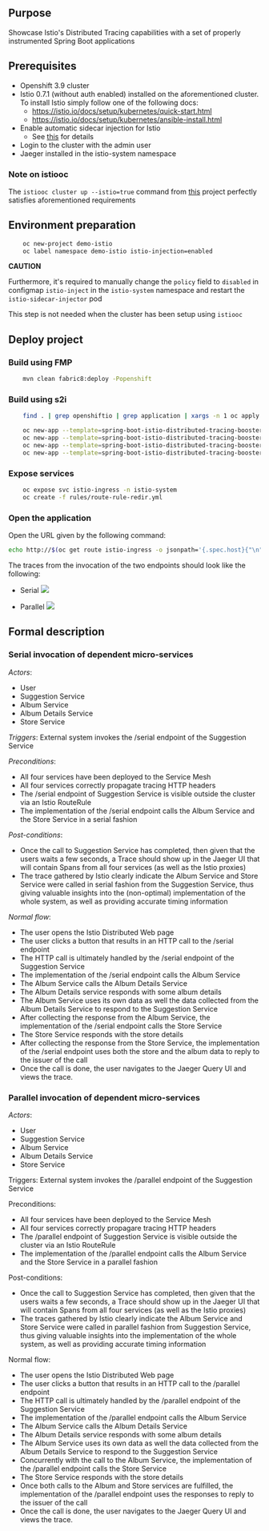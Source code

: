 ## Purpose 

Showcase Istio's Distributed Tracing capabilities with a set of properly instrumented Spring Boot applications

## Prerequisites

- Openshift 3.9 cluster
- Istio 0.7.1 (without auth enabled) installed on the aforementioned cluster.
To install Istio simply follow one of the following docs:
    * https://istio.io/docs/setup/kubernetes/quick-start.html
    * https://istio.io/docs/setup/kubernetes/ansible-install.html
- Enable automatic sidecar injection for Istio
  * See [this](https://istio.io/docs/setup/kubernetes/sidecar-injection.html) for details
- Login to the cluster with the admin user
- Jaeger installed in the istio-system namespace

### Note on istiooc

The `istiooc cluster up --istio=true` command from [this](https://github.com/openshift-istio/origin/releases/) project 
perfectly satisfies aforementioned requirements  

## Environment preparation

```bash
    oc new-project demo-istio
    oc label namespace demo-istio istio-injection=enabled
```

**CAUTION**

Furthermore, it's required to manually change the `policy` field to `disabled` in configmap `istio-inject` in the `istio-system` namespace
and restart the `istio-sidecar-injector` pod

This step is not needed when the cluster has been setup using `istiooc`

## Deploy project

### Build using FMP

```bash
    mvn clean fabric8:deploy -Popenshift
```

### Build using s2i
```bash
    find . | grep openshiftio | grep application | xargs -n 1 oc apply -f

    oc new-app --template=spring-boot-istio-distributed-tracing-booster-suggestion-service -p SOURCE_REPOSITORY_URL=https://github.com/snowdrop/spring-boot-istio-distributed-tracing-booster -p SOURCE_REPOSITORY_REF=master -p SOURCE_REPOSITORY_DIR=suggestion-service
    oc new-app --template=spring-boot-istio-distributed-tracing-booster-album-service -p SOURCE_REPOSITORY_URL=https://github.com/snowdrop/spring-boot-istio-distributed-tracing-booster -p SOURCE_REPOSITORY_REF=master -p SOURCE_REPOSITORY_DIR=album-service
    oc new-app --template=spring-boot-istio-distributed-tracing-booster-album-details-service -p SOURCE_REPOSITORY_URL=https://github.com/snowdrop/spring-boot-istio-distributed-tracing-booster -p SOURCE_REPOSITORY_REF=master -p SOURCE_REPOSITORY_DIR=album-details-service
    oc new-app --template=spring-boot-istio-distributed-tracing-booster-store-service -p SOURCE_REPOSITORY_URL=https://github.com/snowdrop/spring-boot-istio-distributed-tracing-booster -p SOURCE_REPOSITORY_REF=master -p SOURCE_REPOSITORY_DIR=store-service
```

### Expose services

```bash
    oc expose svc istio-ingress -n istio-system
    oc create -f rules/route-rule-redir.yml
```

### Open the application

Open the URL given by the following command:

```bash
echo http://$(oc get route istio-ingress -o jsonpath='{.spec.host}{"\n"}' -n istio-system)/suggest/
```


The traces from the invocation of the two endpoints should look like the following:

* Serial
![](suggestion-service/src/main/resources/static/serial.jpg)

* Parallel
![](suggestion-service/src/main/resources/static/parallel.jpg)


## Formal description



### Serial invocation of dependent micro-services

*Actors*:
- User
- Suggestion Service
- Album Service
- Album Details Service
- Store Service

*Triggers*:
External system invokes the /serial endpoint of the Suggestion Service

*Preconditions*:
- All four services have been deployed to the Service Mesh
- All four services correctly propagate tracing HTTP headers
- The /serial endpoint of Suggestion Service is visible outside the cluster via an Istio RouteRule
- The implementation of the /serial endpoint calls the Album Service and the Store Service in a serial fashion

*Post-conditions*:
- Once the call to Suggestion Service has completed, then given that the users waits a few seconds, a Trace should show up in the Jaeger UI that will contain Spans from all four services (as well as the Istio proxies)
- The trace gathered by Istio clearly indicate the Album Service and Store Service were called in serial fashion from the Suggestion Service, thus giving valuable insights into the (non-optimal) implementation of the whole system, as well as providing accurate timing information

*Normal flow*:

- The user opens the Istio Distributed Web page
- The user clicks a button that results in an HTTP call to the /serial endpoint 
- The HTTP call is ultimately handled by the /serial endpoint of the Suggestion Service
- The implementation of the /serial endpoint calls the Album Service
- The Album Service calls the Album Details Service
- The Album Details service responds with some album details
- The Album Service uses its own data as well the data collected from the Album Details Service to respond to the Suggestion Service
- After collecting the response from the Album Service, the implementation of the /serial endpoint calls the Store Service
- The Store Service responds with the store details
- After collecting the response from the Store Service, the implementation of the /serial endpoint uses both the store and the album data to reply to the issuer of the call
- Once the call is done, the user navigates to the Jaeger Query UI and views the trace.

### Parallel invocation of dependent micro-services

*Actors*:
- User
- Suggestion Service
- Album Service
- Album Details Service
- Store Service

Triggers:
External system invokes the /parallel endpoint of the Suggestion Service

Preconditions:
- All four services have been deployed to the Service Mesh
- All four services correctly propagare tracing HTTP headers
- The /parallel endpoint of Suggestion Service is visible outside the cluster via an Istio RouteRule
- The implementation of the /parallel endpoint calls the Album Service and the Store Service in a parallel fashion

Post-conditions:
- Once the call to Suggestion Service has completed, then given that the users waits a few seconds, a Trace should show up in the Jaeger UI that will contain Spans from all four services (as well as the Istio proxies)
- The traces gathered by Istio clearly indicate the Album Service and Store Service were called in parallel fashion from Suggestion Service, thus giving valuable insights into the implementation of the whole system, as well as providing accurate timing information

Normal flow:

- The user opens the Istio Distributed Web page
- The user clicks a button that results in an HTTP call to the /parallel endpoint
- The HTTP call is ultimately handled by the /parallel endpoint of the Suggestion Service
- The implementation of the /parallel endpoint calls the Album Service
- The Album Service calls the Album Details Service
- The Album Details service responds with some album details
- The Album Service uses its own data as well the data collected from the Album Details Service to respond to the Suggestion Service
- Concurrently with the call to the Album Service, the implementation of the /parallel endpoint calls the Store Service
- The Store Service responds with the store details
- Once both calls to the Album and Store services are fulfilled, the implementation of the /parallel endpoint uses the responses to reply to the issuer of the call
- Once the call is done, the user navigates to the Jaeger Query UI and views the trace.
